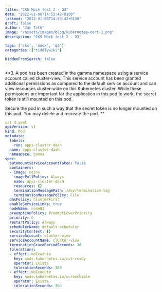 ```yaml
---
title: "CKS Mock test 2 - Q3"
date: "2022-01-06T14:53:42+0100"
lastmod: "2022-01-06T14:53:42+0100"
draft: false
author: "Jan Toth"
image: "/assets/images/blog/kubernetes-cert-1.png"
description: "CKS Mock test 2 - Q3"

tags: ['cks', 'mock', 'q3']
categories: ["tiddlywiki"]

hiddenFromSearch: false
---
```


**3. A pod has been created in the gamma namespace using a service account called cluster-view. This service account has been granted additional permissions as compared to the default service account and can view resources cluster-wide on this Kubernetes cluster. While these permissions are important for the application in this pod to work, the secret token is still mounted on this pod.


Secure the pod in such a way that the secret token is no longer mounted on this pod. You may delete and recreate the pod.
**

```yaml
cat 3.yaml
apiVersion: v1
kind: Pod
metadata:
  labels:
    run: apps-cluster-dash
  name: apps-cluster-dash
  namespace: gamma
spec:
  automountServiceAccountToken: false
  containers:
  - image: nginx
    imagePullPolicy: Always
    name: apps-cluster-dash
    resources: {}
    terminationMessagePath: /dev/termination-log
    terminationMessagePolicy: File
  dnsPolicy: ClusterFirst
  enableServiceLinks: true
  nodeName: node01
  preemptionPolicy: PreemptLowerPriority
  priority: 0
  restartPolicy: Always
  schedulerName: default-scheduler
  securityContext: {}
  serviceAccount: cluster-view
  serviceAccountName: cluster-view
  terminationGracePeriodSeconds: 30
  tolerations:
  - effect: NoExecute
    key: node.kubernetes.io/not-ready
    operator: Exists
    tolerationSeconds: 300
  - effect: NoExecute
    key: node.kubernetes.io/unreachable
    operator: Exists
    tolerationSeconds: 300
```
